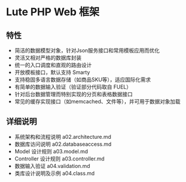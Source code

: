 # Lute PHP Web 框架

## 特性
- 简洁的数据模型对象，针对Json服务接口和常用模板应用而优化
- 灵活又相对严格的数据库封装
- 统一的入口调度和直观的路由设计
- 开放模板接口，默认支持 Smarty
- 支持稳固多语言数据存储（如商品SKU等），适应国际化需求
- 有简单的数据输入验证（验证部分代码取自 FUEL）
- 针对后台数据管理而特别实现的分页和表格数据接口
- 常见的缓存实现接口（如memcached、文件等），并可用于数据对象加载

## 详细说明
- 系统架构和流程说明 a02.architecture.md
- 数据库访问说明 a02.databaseaccess.md
- Model 设计规则 a03.model.md
- Controller 设计规则 a03.controller.md
- 数据输入验证 a04.validation.md
- 类库设计说明及示例 a04.class.md
